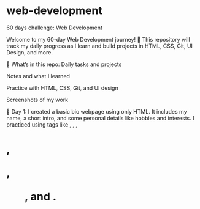 # web-development
60 days challenge: Web Development

Welcome to my 60-day Web Development journey! 🚀
This repository will track my daily progress as I learn and build projects in HTML, CSS, Git, UI Design, and more.

📁 What’s in this repo:
 Daily tasks and projects

 Notes and what I learned

 Practice with HTML, CSS, Git, and UI design

 Screenshots of my work

 📅 Day 1:
I created a basic bio webpage using only HTML.
It includes my name, a short intro, and some personal details like hobbies and interests. I practiced using tags like <html>, <head>, <body>, <h1>, <p>, <ul>, and <img>.

